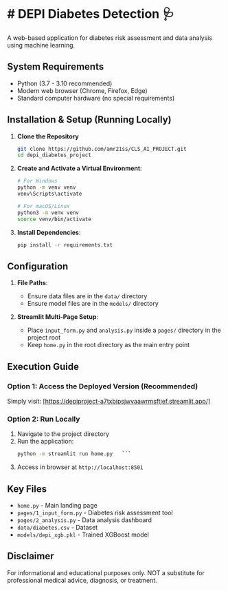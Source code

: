 # # DEPI Diabetes Detection 🩺

A web-based application for diabetes risk assessment and data analysis using machine learning.

## System Requirements

- Python (3.7 - 3.10 recommended)
- Modern web browser (Chrome, Firefox, Edge)
- Standard computer hardware (no special requirements)

## Installation & Setup (Running Locally)

1. **Clone the Repository** 
   ```bash
   git clone https://github.com/amr21ss/CLS_AI_PROJECT.git
   cd depi_diabetes_project
   ```

2. **Create and Activate a Virtual Environment**:
   ```bash
   # For Windows
   python -m venv venv
   venv\Scripts\activate

   # For macOS/Linux
   python3 -m venv venv
   source venv/bin/activate
   ```

3. **Install Dependencies**:
   ```bash
   pip install -r requirements.txt
   ```

## Configuration

1. **File Paths**:
   - Ensure data files are in the `data/` directory
   - Ensure model files are in the `models/` directory


2. **Streamlit Multi-Page Setup**:
   - Place `input_form.py` and `analysis.py` inside a `pages/` directory in the project root
   - Keep `home.py` in the root directory as the main entry point

## Execution Guide

### Option 1: Access the Deployed Version (Recommended)

Simply visit: 
[https://depiproject-a7txbipsjwvaawrmsftjef.streamlit.app/]

### Option 2: Run Locally

1. Navigate to the project directory
2. Run the application:
   ```bash
   python -m streamlit run home.py   ```
3. Access in browser at `http://localhost:8501`

## Key Files

- `home.py` - Main landing page
- `pages/1_input_form.py` - Diabetes risk assessment tool
- `pages/2_analysis.py` - Data analysis dashboard
- `data/diabetes.csv` - Dataset
- `models/depi_xgb.pkl` - Trained XGBoost model

## Disclaimer

For informational and educational purposes only. NOT a substitute for professional medical advice, diagnosis, or treatment.
